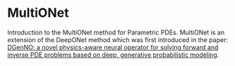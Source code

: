 # MultiONet
Introduction to the MultiONet method for Parametric PDEs. MultiONet is an extension of the DeepONet method which was first introduced in the paper: [DGenNO: a novel physics-aware neural operator for solving forward and inverse PDE problems based on deep, generative probabilistic modeling](https://www.sciencedirect.com/science/article/pii/S0021999125004206).
